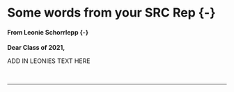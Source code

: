 # Some words from your SRC Rep {-}


#### From Leonie Schorrlepp {-}

<div class="info3">
<p><strong>Dear Class of 2021, </strong></p>
<p>ADD IN LEONIES TEXT HERE</p>
</div>

<div>
<br>
</div>

---

